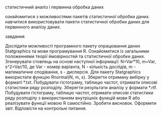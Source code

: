статистичний аналіз і первинна обробка даних

ознайомитися з можливостями пакетів статистичної обробки даних. навчитися використовувати пакети статистичної обробки даних для первинного аналізу даних. 

завдання

Дослідити можливості програмного пакету опрацювання даних Statgraphics та мови програмування R.
Ознайомитися із загальними положеннями теорії ймовірностей та статистичної обробки даних. 
Згенерувати стовпець на основі наступної інформації: N=Var*10, m=Var, s^2=Var/10, де Var - номер варіанта, N - кількість дослідів, m - математичне сподівання, s - дисперсія. Для пакету Statgraphics використати функцію Rnormal(N, m, s).
Зберегти отриману вибірку у форматі *.txt.
Побудувати гістограму, таблицю частот, отримати описові статистики ряду розподілу.
Зберегти результати аналізу у формати *.rtf.
Побудувати гістограму, таблицю частот, отримати описові статистики ряду розподілу з використанням внутрішніх функцій мови R або реалізувати функції мовою R самостійно.
Зробити висновок.
Оформити звіт.
Відповісти на контрольні питання.
